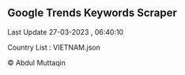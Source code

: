 

## Google Trends Keywords Scraper 
 
Last Update 27-03-2023 , 06:40:10

Country List :
VIETNAM.json



© Abdul Muttaqin 
